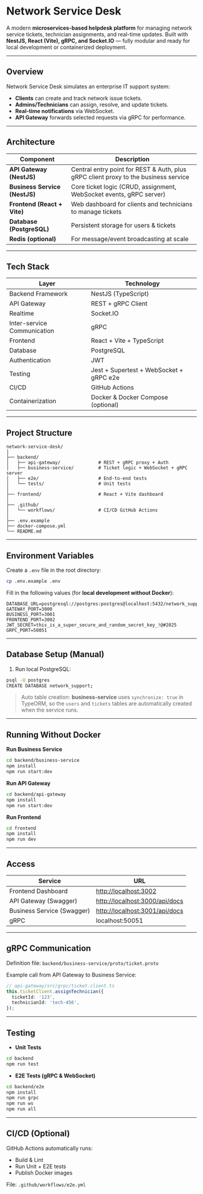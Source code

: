 #  Network Service Desk

A modern **microservices-based helpdesk platform** for managing network service tickets, technician assignments, and real-time updates.
Built with **NestJS, React (Vite), gRPC, and Socket.IO** — fully modular and ready for local development or containerized deployment.

---

##  Overview

Network Service Desk simulates an enterprise IT support system:

*  **Clients** can create and track network issue tickets.
*  **Admins/Technicians** can assign, resolve, and update tickets.
*  **Real-time notifications** via WebSocket.
*  **API Gateway** forwards selected requests via gRPC for performance.

---

##  Architecture

| Component                     | Description                                                                         |
| ----------------------------- | ----------------------------------------------------------------------------------- |
| **API Gateway (NestJS)**      | Central entry point for REST & Auth, plus gRPC client proxy to the business service |
| **Business Service (NestJS)** | Core ticket logic (CRUD, assignment, WebSocket events, gRPC server)                 |
| **Frontend (React + Vite)**   | Web dashboard for clients and technicians to manage tickets                         |
| **Database (PostgreSQL)**     | Persistent storage for users & tickets                                              |
| **Redis (optional)**          | For message/event broadcasting at scale                                             |

---

##  Tech Stack

| Layer                       | Technology                              |
| --------------------------- | --------------------------------------- |
| Backend Framework           | NestJS (TypeScript)                     |
| API Gateway                 | REST + gRPC Client                      |
| Realtime                    | Socket.IO                               |
| Inter-service Communication | gRPC                                    |
| Frontend                    | React + Vite + TypeScript               |
| Database                    | PostgreSQL                              |
| Authentication              | JWT                                     |
| Testing                     | Jest + Supertest + WebSocket + gRPC e2e |
| CI/CD                       | GitHub Actions                          |
| Containerization            | Docker & Docker Compose (optional)      |

---

##  Project Structure

```
network-service-desk/
│
├── backend/
│   ├── api-gateway/              # REST + gRPC proxy + Auth
│   ├── business-service/         # Ticket logic + WebSocket + gRPC server
│   ├── e2e/                      # End-to-end tests
│   └── tests/                    # Unit tests
│
├── frontend/                     # React + Vite dashboard
│
├── .github/
│   └── workflows/                # CI/CD GitHub Actions
│
├── .env.example
├── docker-compose.yml
└── README.md
```

---

##  Environment Variables

Create a `.env` file in the root directory:

```bash
cp .env.example .env
```

Fill in the following values (for **local development without Docker**):

```env
DATABASE_URL=postgresql://postgres:postgres@localhost:5432/network_support
GATEWAY_PORT=3000
BUSINESS_PORT=3001
FRONTEND_PORT=3002
JWT_SECRET=this_is_a_super_secure_and_random_secret_key_!@#2025
GRPC_PORT=50051
```

---

##  Database Setup (Manual)

1. Run local PostgreSQL:

```bash
psql -U postgres
CREATE DATABASE network_support;
```

>  Auto table creation: **business-service** uses `synchronize: true` in TypeORM, so the `users` and `tickets` tables are automatically created when the service runs.

---

##  Running Without Docker

 **Run Business Service**

```bash
cd backend/business-service
npm install
npm run start:dev
```

 **Run API Gateway**

```bash
cd backend/api-gateway
npm install
npm run start:dev
```

 **Run Frontend**

```bash
cd frontend
npm install
npm run dev
```

---

##  Access

| Service                    | URL                                                              |
| -------------------------- | ---------------------------------------------------------------- |
| Frontend Dashboard         | [http://localhost:3002](http://localhost:3002)                   |
| API Gateway (Swagger)      | [http://localhost:3000/api/docs](http://localhost:3000/api/docs) |
| Business Service (Swagger) | [http://localhost:3001/api/docs](http://localhost:3001/api/docs) |
| gRPC                       | localhost:50051                                                  |

---

##  gRPC Communication

Definition file: `backend/business-service/proto/ticket.proto`

Example call from API Gateway to Business Service:

```ts
// api-gateway/src/grpc/ticket.client.ts
this.ticketClient.assignTechnician({
  ticketId: '123',
  technicianId: 'tech-456',
});
```

---

##  Testing

* **Unit Tests**

```bash
cd backend
npm run test
```

* **E2E Tests (gRPC & WebSocket)**

```bash
cd backend/e2e
npm install
npm run grpc
npm run ws
npm run all
```

---

##  CI/CD (Optional)

GitHub Actions automatically runs:

* Build & Lint
* Run Unit + E2E tests
* Publish Docker images

File: `.github/workflows/e2e.yml`

